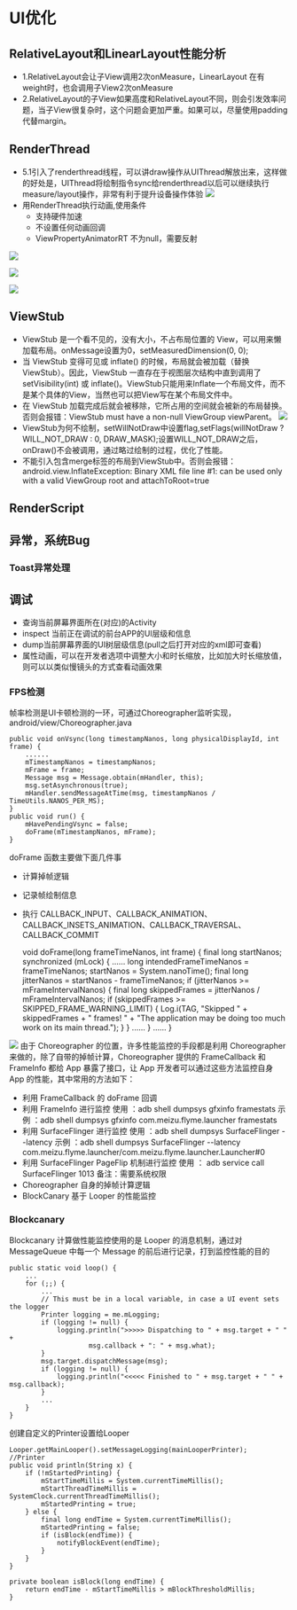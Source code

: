 # UI优化
## RelativeLayout和LinearLayout性能分析
* 1.RelativeLayout会让子View调用2次onMeasure，LinearLayout 在有weight时，也会调用子View2次onMeasure
* 2.RelativeLayout的子View如果高度和RelativeLayout不同，则会引发效率问题，当子View很复杂时，这个问题会更加严重。如果可以，尽量使用padding代替margin。

## RenderThread
* 5.1引入了renderthread线程，可以讲draw操作从UIThread解放出来，这样做的好处是，UIThread将绘制指令sync给renderthread以后可以继续执行measure/layout操作，非常有利于提升设备操作体验
![](./renderThread.jpg)
* 用RenderThread执行动画,使用条件
	* 支持硬件加速
    * 不设置任何动画回调
    * ViewPropertyAnimatorRT 不为null，需要反射

![](./ViewPropertyAnimatorRT1.png)

![](./ViewPropertyAnimatorRT2.png)

![](./ViewPropertyAnimatorRT3.png)
## ViewStub
* ViewStub 是一个看不见的，没有大小，不占布局位置的 View，可以用来懒加载布局。onMessage设置为0，setMeasuredDimension(0, 0);
* 当 ViewStub 变得可见或 inflate() 的时候，布局就会被加载（替换 ViewStub）。因此，ViewStub 一直存在于视图层次结构中直到调用了 setVisibility(int) 或 inflate()。ViewStub只能用来Inflate一个布局文件，而不是某个具体的View，当然也可以把View写在某个布局文件中。
* 在 ViewStub 加载完成后就会被移除，它所占用的空间就会被新的布局替换。否则会报错：ViewStub must have a non-null ViewGroup viewParent。
![](./viewstub.png)
* ViewStub为何不绘制，setWillNotDraw中设置flag,setFlags(willNotDraw ? WILL_NOT_DRAW : 0, DRAW_MASK);设置WILL_NOT_DRAW之后，onDraw()不会被调用，通过略过绘制的过程，优化了性能。
* 不能引入包含merge标签的布局到ViewStub中。否则会报错：android.view.InflateException: Binary XML file line #1:  can be used only with a valid ViewGroup root and attachToRoot=true

## RenderScript
## 异常，系统Bug
### Toast异常处理

## 调试
* 查询当前屏幕界面所在(对应)的Activity
* inspect 当前正在调试的前台APP的UI层级和信息
* dump当前屏幕界面的UI树层级信息(pull之后打开对应的xml即可查看)
* 属性动画，可以在开发者选项中调整大小和时长缩放，比如加大时长缩放值，则可以以类似慢镜头的方式查看动画效果

### FPS检测
帧率检测是UI卡顿检测的一环，可通过Choreographer监听实现，android/view/Choreographer.java


	public void onVsync(long timestampNanos, long physicalDisplayId, int frame) {
	    ......
	    mTimestampNanos = timestampNanos;
	    mFrame = frame;
	    Message msg = Message.obtain(mHandler, this);
	    msg.setAsynchronous(true);
	    mHandler.sendMessageAtTime(msg, timestampNanos / TimeUtils.NANOS_PER_MS);
	}
	public void run() {
	    mHavePendingVsync = false;
	    doFrame(mTimestampNanos, mFrame);
	}

doFrame 函数主要做下面几件事

* 计算掉帧逻辑
* 记录帧绘制信息
* 执行 CALLBACK_INPUT、CALLBACK_ANIMATION、CALLBACK_INSETS_ANIMATION、CALLBACK_TRAVERSAL、CALLBACK_COMMIT

	void doFrame(long frameTimeNanos, int frame) {
	    final long startNanos;
	    synchronized (mLock) {
	        ......
	        long intendedFrameTimeNanos = frameTimeNanos;
	        startNanos = System.nanoTime();
	        final long jitterNanos = startNanos - frameTimeNanos;
	        if (jitterNanos >= mFrameIntervalNanos) {
	            final long skippedFrames = jitterNanos / mFrameIntervalNanos;
	            if (skippedFrames >= SKIPPED_FRAME_WARNING_LIMIT) {
	                Log.i(TAG, "Skipped " + skippedFrames + " frames!  "
	                        + "The application may be doing too much work on its main thread.");
	            }
	        }
	        ......
	    }
	    ......
	}

![](./Choreographer.jpg)
由于 Choreographer 的位置，许多性能监控的手段都是利用 Choreographer 来做的，除了自带的掉帧计算，Choreographer 提供的 FrameCallback 和 FrameInfo 都给 App 暴露了接口，让 App 开发者可以通过这些方法监控自身 App 的性能，其中常用的方法如下：

* 利用 FrameCallback 的 doFrame 回调
* 利用 FrameInfo 进行监控
 使用 ：adb shell dumpsys gfxinfo framestats
 示例 ：adb shell dumpsys gfxinfo com.meizu.flyme.launcher framestats
* 利用 SurfaceFlinger 进行监控
 使用 ：adb shell dumpsys SurfaceFlinger --latency
 示例 ：adb shell dumpsys SurfaceFlinger --latency com.meizu.flyme.launcher/com.meizu.flyme.launcher.Launcher#0
* 利用 SurfaceFlinger PageFlip 机制进行监控
 使用 ： adb service call SurfaceFlinger 1013
 备注：需要系统权限
* Choreographer 自身的掉帧计算逻辑
* BlockCanary 基于 Looper 的性能监控

### Blockcanary 
Blockcanary 计算做性能监控使用的是 Looper 的消息机制，通过对 MessageQueue 中每一个 Message 的前后进行记录，打到监控性能的目的

	public static void loop() {
	    ...
	    for (;;) {
	        ...
	        // This must be in a local variable, in case a UI event sets the logger
	        Printer logging = me.mLogging;
	        if (logging != null) {
	            logging.println(">>>>> Dispatching to " + msg.target + " " +
	                    msg.callback + ": " + msg.what);
	        }
	        msg.target.dispatchMessage(msg);
	        if (logging != null) {
	            logging.println("<<<<< Finished to " + msg.target + " " + msg.callback);
	        }
	        ...
	    }
	}

创建自定义的Printer设置给Looper

	Looper.getMainLooper().setMessageLogging(mainLooperPrinter);
	//Printer
	public void println(String x) {
	    if (!mStartedPrinting) {
	        mStartTimeMillis = System.currentTimeMillis();
	        mStartThreadTimeMillis = SystemClock.currentThreadTimeMillis();
	        mStartedPrinting = true;
	    } else {
	        final long endTime = System.currentTimeMillis();
	        mStartedPrinting = false;
	        if (isBlock(endTime)) {
	            notifyBlockEvent(endTime);
	        }
	    }
	}
	
	private boolean isBlock(long endTime) {
	    return endTime - mStartTimeMillis > mBlockThresholdMillis;
	}